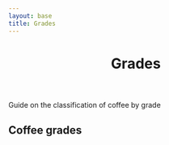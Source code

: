 ```yaml
---
layout: base
title: Grades
---
```

<header>
  <div class="container">
    <div class="header-content">
      <h1>Grades</h1>
    </div>
  </div>
</header>

<article> 
  <div class="container">
    <div class="row">
      <div class="col-md-8 mx-auto">
        <p class="lead">
          Guide on the classification of coffee by grade
        </p>
        <h2>Coffee grades</h2>
        <div id="coffeegrades"></div>
      </div>
    </div>
  </div>
</article>

<script src="/js/vendor/jquery.min.js"></script>
<script src="/plugins/gotopage.js"></script>
<script src="/plugins/ajaxpaging.js"></script>
<script src="/js/vendor/jquery.columns.min.js"></script>
<script>
  //Coffee grades
  $.ajax({
      url:'/data/grades.json',
      dataType: 'json', 
      success: function(json) { 
          coffeegrades = $('#coffeegrades').columns({
              data:json
          }); 
      }
  }); 
</script> 